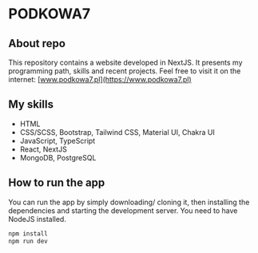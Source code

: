 # PODKOWA7

## About repo

This repository contains a website developed in NextJS. It presents my programming path, skills and recent projects. Feel free to visit it on the internet:
[www.podkowa7.pl](https://www.podkowa7.pl)

## My skills

- HTML
- CSS/SCSS, Bootstrap, Tailwind CSS, Material UI, Chakra UI
- JavaScript, TypeScript
- React, NextJS
- MongoDB, PostgreSQL

## How to run the app

You can run the app by simply downloading/ cloning it, then installing the dependencies and starting the development server. You need to have NodeJS installed.

```sh
npm install
npm run dev
```

